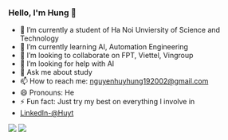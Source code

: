 ### Hello, I'm Hung 👋

- 🔭 I’m currently a student of Ha Noi Unviersity of Science and Technology
- 🌱 I’m currently learning AI, Automation Engineering
- 👯 I’m looking to collaborate on FPT, Viettel, Vingroup
- 🤔 I’m looking for help with AI
- 💬 Ask me about study 
- 📫 How to reach me: nguyenhuyhung192002@gmail.com
- 😄 Pronouns: He
- ⚡ Fun fact: Just try my best on everything I involve in
- [LinkedIn-@Huyt](https://www.linkedin.com/in/h%C3%B9ng-nguy%E1%BB%85n-huy-8888521b9/)
<img src="https://github-readme-stats.vercel.app/api?username=HUYHung192002&&show_icons=true&title%20color=ffffff&icon%20color=bb2acf@text%20color=daf7dc&bg%20color=151515">
<img src="https://media1.giphy.com/media/7VzgMsB6FLCilwS30v/giphy.gif?cid=ecf05e478ox3u4k3vo37cksmcahyo04adv75e1bxsmdv6xo2&rid=giphy.gif&ct=g">

